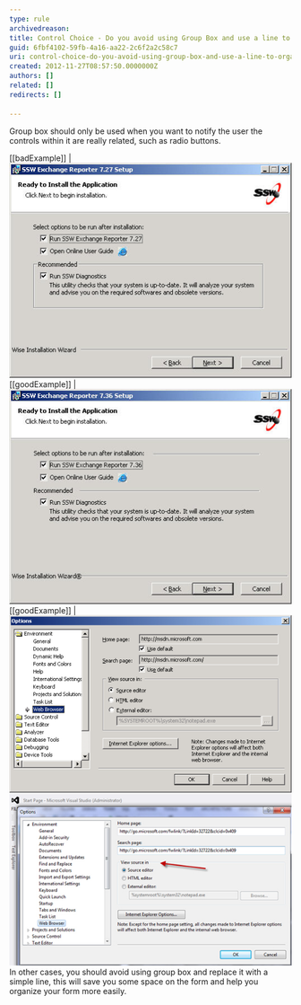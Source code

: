 ```yaml
---
type: rule
archivedreason: 
title: Control Choice - Do you avoid using Group Box and use a line to organize your form?
guid: 6fbf4102-59fb-4a16-aa22-2c6f2a2c58c7
uri: control-choice-do-you-avoid-using-group-box-and-use-a-line-to-organize-your-form
created: 2012-11-27T08:57:50.0000000Z
authors: []
related: []
redirects: []

---
```


Group box should only be used when you want to notify the user the controls within it are really related, such as radio buttons.

<!--endintro-->

[[badExample]]
| ![Inappropriate use of 'Group Box', there is nothing to be grouped](../../assets/RulesT8.jpg)
[[goodExample]]
| ![Use a line to organize different sections](../../assets/RulesT4.jpg)
[[goodExample]]
| ![VS.NET 2003 Options form, appropriate use of 'Group Box', the radio buttons are related to each other](../../assets/RulesT6.gif)
![ Good Example - VS.NET 2012 Options form, also appropriate use of 'Group Box'](../../assets/vsnet-groupbox.jpg)
In other cases, you should avoid using group box and replace it with a simple line, this will save you some space on the form and help you organize your form more easily.
